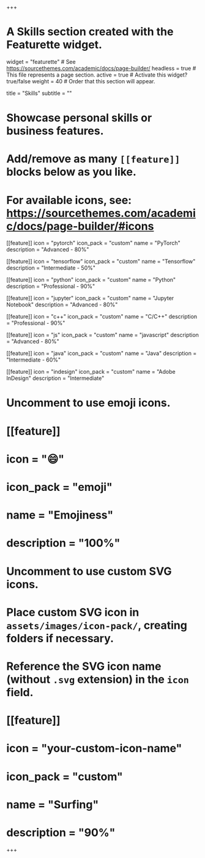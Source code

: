 +++
# A Skills section created with the Featurette widget.
widget = "featurette"  # See https://sourcethemes.com/academic/docs/page-builder/
headless = true  # This file represents a page section.
active = true  # Activate this widget? true/false
weight = 40  # Order that this section will appear.

title = "Skills"
subtitle = ""

# Showcase personal skills or business features.
# 
# Add/remove as many `[[feature]]` blocks below as you like.
# 
# For available icons, see: https://sourcethemes.com/academic/docs/page-builder/#icons

  
[[feature]]
  icon = "pytorch"
  icon_pack = "custom"
  name = "PyTorch"
  description = "Advanced - 80%"

[[feature]]
  icon = "tensorflow"
  icon_pack = "custom"
  name = "Tensorflow"
  description = "Intermediate - 50%"

[[feature]]
  icon = "python"
  icon_pack = "custom"
  name = "Python"
  description = "Professional - 90%"  

[[feature]]
  icon = "jupyter"
  icon_pack = "custom"
  name = "Jupyter Notebook"
  description = "Advanced - 80%"

[[feature]]
  icon = "c++"
  icon_pack = "custom"
  name = "C/C++"
  description = "Professional - 90%"
  
[[feature]]
  icon = "js"
  icon_pack = "custom"
  name = "javascript"
  description = "Advanced - 80%"

[[feature]]
  icon = "java"
  icon_pack = "custom"
  name = "Java"
  description = "Intermediate - 60%"
  
[[feature]]
  icon = "indesign"
  icon_pack = "custom"
  name = "Adobe InDesign"
  description = "Intermediate"

# Uncomment to use emoji icons.
# [[feature]]
#  icon = ":smile:"
#  icon_pack = "emoji"
#  name = "Emojiness"
#  description = "100%"  

# Uncomment to use custom SVG icons.
# Place custom SVG icon in `assets/images/icon-pack/`, creating folders if necessary.
# Reference the SVG icon name (without `.svg` extension) in the `icon` field.
# [[feature]]
#  icon = "your-custom-icon-name"
#  icon_pack = "custom"
#  name = "Surfing"
#  description = "90%"

+++
